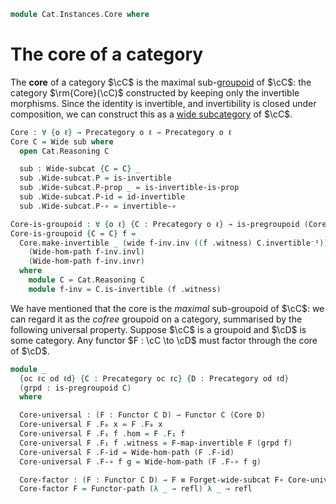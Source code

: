 <!--
```agda
open import Cat.Functor.WideSubcategory
open import Cat.Instances.Functor
open import Cat.Groupoid
open import Cat.Prelude

import Cat.Reasoning
```
-->

```agda
module Cat.Instances.Core where
```

<!--
```agda
open Functor
```
-->

# The core of a category

The **core** of a category $\cC$ is the maximal sub-[groupoid] of $\cC$:
the category $\rm{Core}(\cC)$ constructed by keeping only the invertible
morphisms. Since the identity is invertible, and invertibility is closed
under composition, we can construct this as a [wide subcategory] of $\cC$.

[groupoid]: Cat.Groupoid.html
[wide subcategory]: Cat.Functor.WideSubcategory.html

```agda
Core : ∀ {o ℓ} → Precategory o ℓ → Precategory o ℓ
Core C = Wide sub where
  open Cat.Reasoning C

  sub : Wide-subcat {C = C} _
  sub .Wide-subcat.P = is-invertible
  sub .Wide-subcat.P-prop _ = is-invertible-is-prop
  sub .Wide-subcat.P-id = id-invertible
  sub .Wide-subcat.P-∘ = invertible-∘
```

<!--
```agda
private module Core {o ℓ} (C : Precategory o ℓ) = Cat.Reasoning (Core C)
```
-->

```agda
Core-is-groupoid : ∀ {o ℓ} {C : Precategory o ℓ} → is-pregroupoid (Core C)
Core-is-groupoid {C = C} f =
  Core.make-invertible _ (wide f-inv.inv ((f .witness) C.invertible⁻¹))
    (Wide-hom-path f-inv.invl)
    (Wide-hom-path f-inv.invr)
  where
    module C = Cat.Reasoning C
    module f-inv = C.is-invertible (f .witness)
```

We have mentioned that the core is the _maximal_ sub-groupoid of $\cC$:
we can regard it as the _cofree_ groupoid on a category, summarised by
the following universal property. Suppose $\cC$ is a groupoid and $\cD$
is some category. Any functor $F : \cC \to \cD$ must factor through the
core of $\cD$.

```agda
module _
  {oc ℓc od ℓd} {C : Precategory oc ℓc} {D : Precategory od ℓd}
  (grpd : is-pregroupoid C)
  where

  Core-universal : (F : Functor C D) → Functor C (Core D)
  Core-universal F .F₀ x = F .F₀ x
  Core-universal F .F₁ f .hom = F .F₁ f
  Core-universal F .F₁ f .witness = F-map-invertible F (grpd f)
  Core-universal F .F-id = Wide-hom-path (F .F-id)
  Core-universal F .F-∘ f g = Wide-hom-path (F .F-∘ f g)

  Core-factor : (F : Functor C D) → F ≡ Forget-wide-subcat F∘ Core-universal F
  Core-factor F = Functor-path (λ _ → refl) λ _ → refl
```

<!-- [TODO: Reed M, 05/05/2023] This is really part of a biadjunction
between Cat and Grpd (in particular it's the right biadjoint to the
inclusion Grpd ↪ Cat).
-->
